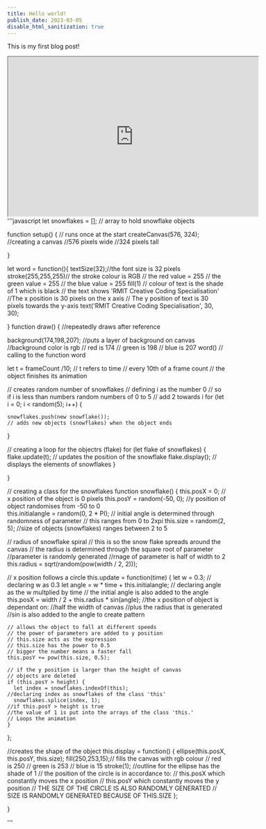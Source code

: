 ```yaml
---
title: Hello world!
publish_date: 2023-03-05
disable_html_sanitization: true
---
```


This is my first blog post!
<iframe width="576" height="366" src="https://editor.p5js.org/VuLQW/full/rSgtyXaV0"></iframe>
'''javascript
let snowflakes = []; // array to hold snowflake objects

function setup() { // runs once at the start
  createCanvas(576, 324); //creating a canvas
                          //576 pixels wide
                          //324 pixels tall
  
}

let word = function(){
  textSize(32);//the font size is 32 pixels
  stroke(255,255,255)// the stroke colour is RGB
                     // the red value = 255
                     // the green value = 255
                     // the blue value = 255
  fill(1) // colour of text is the shade of 1 which is black
  // the text shows 'RMIT Creative Coding Specialisation'
  //The x position is 30 pixels on the x axis
  // The y position of text is 30 pixels towards the y-axis
  text('RMIT Creative Coding Specialisation', 30, 30);
  
 
 
}
function draw() { //repeatedly draws after reference
  
  background(174,198,207); //puts a layer of background on canvas
                           //background color is rgb
                           // red is 174
                           // green is 198
                           // blue is 207
  word() // calling to the function word 

  
  let t = frameCount /10; // t refers to time
                          // every 10th of a frame count
                          // the object finishes its animation

  // creates random number of snowflakes
  // defining i as the number 0
  // so if i is less than numbers random numbers of 0 to 5
  // add 2 towards i 
  for (let i = 0; i < random(5); i++) {
    
    snowflakes.push(new snowflake()); 
    // adds new objects (snowflakes) when the object ends
    
  }

  // creating a loop for the objectrs (flake)
  for (let flake of snowflakes) {
    flake.update(t); // updates the position of the snowflake
    flake.display(); // displays the elements of snowflakes 
  }

}

// creating a class for the snowflakes
function snowflake() {
  this.posX = 0; //  x position of the object is 0 pixels
  this.posY = random(-50, 0); 
  //y position of object randomises from -50 to 0  
  this.initialangle = random(0, 2 * PI); 
  // initial angle is determined through randomness of parameter
  // this ranges from 0 to 2xpi 
  this.size = random(2, 5); 
  //size of objects (snowflakes) ranges between 2 to 5

  // radius of snowflake spiral
  // this is so the snow flake spreads around the canvas
  // the radius is determined through the square root of parameter
  //parameter is randomly generated
  //rnage of parameter is half of width to 2 
  this.radius = sqrt(random(pow(width / 2, 2)));

  // x position follows a circle
  this.update = function(time) {
    let w = 0.3; 
    // declaring w as 0.3 
    let angle = w * time + this.initialangle;
    // declaring angle as the w multplied by time 
    // the initial angle is also added to the angle
    this.posX = width / 2 + this.radius * sin(angle);
    //the x position of object is dependant on:
    //half the width of canvas
    //plus the radius that is generated 
    //sin is also added to the angle to create pattern

    // allows the object to fall at different speeds 
    // the power of parameters are added to y position
    // this.size acts as the expression 
    // this.size has the power to 0.5
    // bigger the number means a faster fall 
    this.posY += pow(this.size, 0.5);

    // if the y position is larger than the height of canvas
    // objects are deleted
    if (this.posY > height) {
      let index = snowflakes.indexOf(this);
    //declaring index as snowflakes of the class 'this'
      snowflakes.splice(index, 1);
    //if this.posY > height is true 
    //the value of 1 is put into the arrays of the class 'this.'
    // Loops the animation 
    }
  };

  //creates the shape of the object 
  this.display = function() {
    ellipse(this.posX, this.posY, this.size);
      fill(250,253,15);// fills the canvas with rgb colour
                   // red is 250
                   // green is 253
                   // blue is 15
  stroke(1); //outline for the ellipse has the shade of 1
  // the position of the circle is in accordance to:
  // this.posX which constantly moves the x position
  // this.posY which constantly moves the y position
  // THE SIZE OF THE CIRCLE IS ALSO RANDOMLY GENERATED
  // SIZE IS RANDOMLY GENERATED BECAUSE OF THIS.SIZE
  };

}



'''


